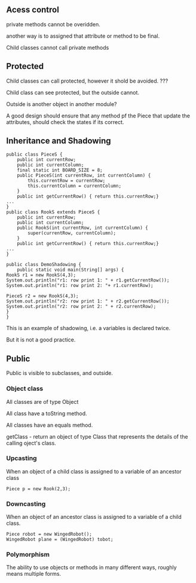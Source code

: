 



## Acess control
private methods cannot be overidden. 

another way is to assigned that attribute or method to be final. 


Child classes cannot call private methods
## Protected
Child classes can call protected, however it shold be avoided. ???

Child class can see protected, but the outside cannot. 

Outside is another object in another module? 

A good design should ensure that any method pf the Piece that update the attributes, should check the states if its correct. 

## Inheritance and Shadowing
```
public class PieceS {
    public int currentRow;
    public int currentColumn;
    final static int BOARD_SIZE = 8;
    public PieceS(int currentRow, int currentColumn) {
        this.currentRow = currentRow;
        this.currentColumn = currentColumn;
    }
    public int getCurrentRow() { return this.currentRow;}
...
}
public class RookS extends PieceS {
    public int currentRow;
    public int currentColumn;
    public RookS(int currentRow, int currentColumn) {
        super(currentRow, currentColumn);
    }
    public int getCurrentRow() { return this.currentRow;}
...
}
```
```
public class DemoShadowing {
    public static void main(String[] args) {
RookS r1 = new RookS(4,3);
System.out.println("r1: row print 1: " + r1.getCurrentRow());
System.out.println("r1: row print 2: "+ r1.currentRow);

PieceS r2 = new RookS(4,3);
System.out.println("r2: row print 1: " + r2.getCurrentRow());
System.out.println("r2: row print 2: " + r2.currentRow);
}
}
```

This is an example of shadowing, i.e. a variables is declared twice. 

But it is not a good practice. 


## Public
Public is visible to subclasses, and outside. 

### Object class
All classes are of type Object

All class have a toString method.

All classes have an equals method.

getClass - return an object of type Class that represents the details of the calling oject's class. 


### Upcasting
When an object of a child class is assigned to a variable of an ancestor class
```
Piece p = new Rook(2,3); 
```

### Downcasting
When an object of an ancestor class is assigned to a variable of a child class. 
```
Piece robot = new WingedRobot(); 
WingedRobot plane = (WingedRobot) tobot; 
```


### Polymorphism
The ability to use objects or methods in many different ways, roughly means multiple forms. 